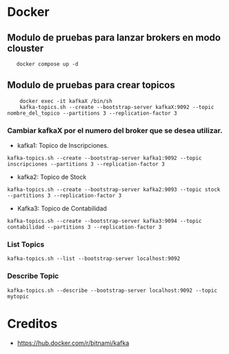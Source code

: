 # Docker

## Modulo de pruebas para lanzar brokers en modo clouster

 ```
    docker compose up -d
 ```
## Modulo de pruebas para crear topicos
```
    docker exec -it kafkaX /bin/sh
    kafka-topics.sh --create --bootstrap-server kafkaX:9092 --topic nombre_del_topico --partitions 3 --replication-factor 3
```
### Cambiar kafkaX por el numero del broker que se desea utilizar.

- kafka1: Topico de Inscripciones.
```
kafka-topics.sh --create --bootstrap-server kafka1:9092 --topic inscripciones --partitions 3 --replication-factor 3
```
- kafka2: Topico de Stock
```
kafka-topics.sh --create --bootstrap-server kafka2:9093 --topic stock --partitions 3 --replication-factor 3
```
- Kafka3: Topico de Contabilidad
```
kafka-topics.sh --create --bootstrap-server kafka3:9094 --topic contabilidad --partitions 3 --replication-factor 3
```
### List Topics

```
kafka-topics.sh --list --bootstrap-server localhost:9092
```

### Describe Topic

```
kafka-topics.sh --describe --bootstrap-server localhost:9092 --topic mytopic
```
# Creditos 
  - https://hub.docker.com/r/bitnami/kafka


